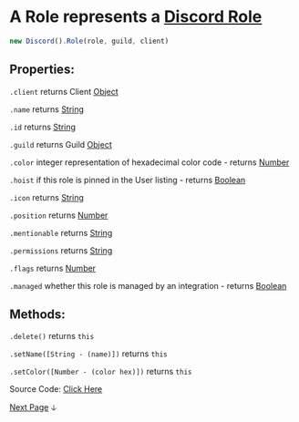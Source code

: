 # A Role represents a [Discord Role](https://discord.com/developers/docs/resources/guild#role-object)
```js
new Discord().Role(role, guild, client)
```
## Properties:

`.client` returns Client [Object](https://javascript.info/object)

`.name` returns [String](https://javascript.info/types#string)   

`.id` returns [String](https://javascript.info/types#string)  

`.guild` returns Guild [Object](https://javascript.info/object)

`.color` integer representation of hexadecimal color code - returns [Number](https://javascript.info/types#number)

`.hoist` if this role is pinned in the User listing - returns [Boolean](https://javascript.info/types#boolean-logical-type) 

`.icon` returns  [String](https://javascript.info/types#string)  

`.position` returns [Number](https://javascript.info/types#number)

`.mentionable` returns [String](https://javascript.info/types#string)  

`.permissions` returns [String](https://javascript.info/types#string)  

`.flags` returns [Number](https://javascript.info/types#number)

`.managed` whether this role is managed by an integration - returns [Boolean](https://javascript.info/types#boolean-logical-type) 

## Methods:

`.delete()` returns `this`

`.setName([String - (name)])` returns `this`

`.setColor([Number - (color hex)])` returns `this`


Source Code: [Click Here](https://github.com/discordjslib/discordjslib/tree/main/lib/Classes/Guild/Role)

[Next Page](https://github.com/discordjslib/discordjslib/blob/main/Documentation/Classes/User.md) 🡣
